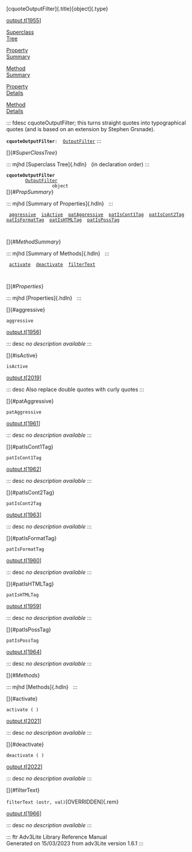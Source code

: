[cquoteOutputFilter]{.title}[object]{.type}

[output.t](../file/output.t.html)\[[1955](../source/output.t.html#1955)\]

[Superclass\
Tree](#_SuperClassTree_)

[Property\
Summary](#_PropSummary_)

[Method\
Summary](#_MethodSummary_)

[Property\
Details](#_Properties_)

[Method\
Details](#_Methods_)

::: fdesc
cquoteOutputFilter; this turns straight quotes into typographical quotes
(and is based on an extension by Stephen Grsnade).

**`cquoteOutputFilter`**` :   `[`OutputFilter`](../object/OutputFilter.html)
:::

[]{#_SuperClassTree_}

::: mjhd
[Superclass Tree]{.hdln}   (in declaration order)
:::

**`cquoteOutputFilter`**\
`         `[`OutputFilter`](../object/OutputFilter.html)\
`                 object`\
[]{#_PropSummary_}

::: mjhd
[Summary of Properties]{.hdln}  
:::

` `[`aggressive`](#aggressive)`  `[`isActive`](#isActive)`  `[`patAggressive`](#patAggressive)`  `[`patIsCont1Tag`](#patIsCont1Tag)`  `[`patIsCont2Tag`](#patIsCont2Tag)`  `[`patIsFormatTag`](#patIsFormatTag)`  `[`patIsHTMLTag`](#patIsHTMLTag)`  `[`patIsPossTag`](#patIsPossTag)`  `

` `

[]{#_MethodSummary_}

::: mjhd
[Summary of Methods]{.hdln}  
:::

` `[`activate`](#activate)`  `[`deactivate`](#deactivate)`  `[`filterText`](#filterText)`  `

` `

[]{#_Properties_}

::: mjhd
[Properties]{.hdln}  
:::

[]{#aggressive}

`aggressive`

[output.t](../file/output.t.html)\[[1956](../source/output.t.html#1956)\]

::: desc
*no description available*
:::

[]{#isActive}

`isActive`

[output.t](../file/output.t.html)\[[2019](../source/output.t.html#2019)\]

::: desc
Also replace double quotes with curly quotes
:::

[]{#patAggressive}

`patAggressive`

[output.t](../file/output.t.html)\[[1961](../source/output.t.html#1961)\]

::: desc
*no description available*
:::

[]{#patIsCont1Tag}

`patIsCont1Tag`

[output.t](../file/output.t.html)\[[1962](../source/output.t.html#1962)\]

::: desc
*no description available*
:::

[]{#patIsCont2Tag}

`patIsCont2Tag`

[output.t](../file/output.t.html)\[[1963](../source/output.t.html#1963)\]

::: desc
*no description available*
:::

[]{#patIsFormatTag}

`patIsFormatTag`

[output.t](../file/output.t.html)\[[1960](../source/output.t.html#1960)\]

::: desc
*no description available*
:::

[]{#patIsHTMLTag}

`patIsHTMLTag`

[output.t](../file/output.t.html)\[[1959](../source/output.t.html#1959)\]

::: desc
*no description available*
:::

[]{#patIsPossTag}

`patIsPossTag`

[output.t](../file/output.t.html)\[[1964](../source/output.t.html#1964)\]

::: desc
*no description available*
:::

[]{#_Methods_}

::: mjhd
[Methods]{.hdln}  
:::

[]{#activate}

`activate ( )`

[output.t](../file/output.t.html)\[[2021](../source/output.t.html#2021)\]

::: desc
*no description available*
:::

[]{#deactivate}

`deactivate ( )`

[output.t](../file/output.t.html)\[[2022](../source/output.t.html#2022)\]

::: desc
*no description available*
:::

[]{#filterText}

`filterText (ostr, val)`[OVERRIDDEN]{.rem}

[output.t](../file/output.t.html)\[[1966](../source/output.t.html#1966)\]

::: desc
*no description available*
:::

::: ftr
Adv3Lite Library Reference Manual\
Generated on 15/03/2023 from adv3Lite version 1.6.1
:::
